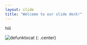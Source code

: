 ```yaml
---
layout: slide
title: "Welcome to our slide deck!"
---
```


hiii

![defunktocat](https://octodex.github.com/images/defunktocat.png)
{: .center}
